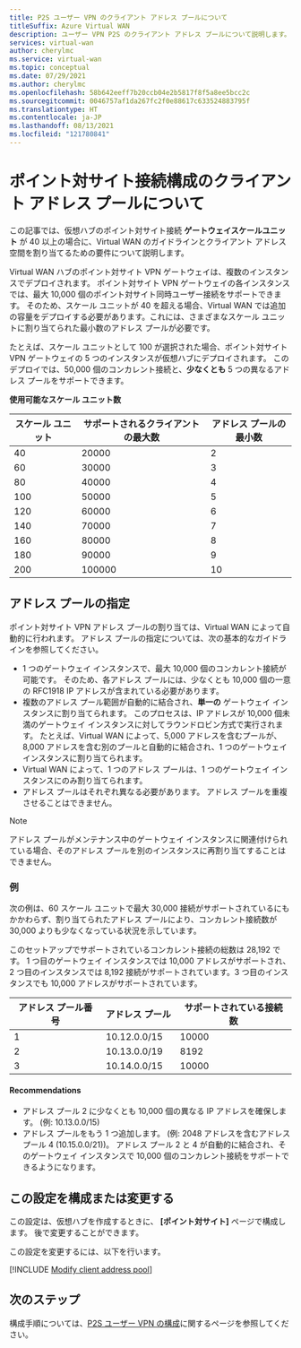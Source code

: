 ```yaml
---
title: P2S ユーザー VPN のクライアント アドレス プールについて
titleSuffix: Azure Virtual WAN
description: ユーザー VPN P2S のクライアント アドレス プールについて説明します。
services: virtual-wan
author: cherylmc
ms.service: virtual-wan
ms.topic: conceptual
ms.date: 07/29/2021
ms.author: cherylmc
ms.openlocfilehash: 58b642eeff7b20ccb04e2b5817f8f5a8ee5bcc2c
ms.sourcegitcommit: 0046757af1da267fc2f0e88617c633524883795f
ms.translationtype: HT
ms.contentlocale: ja-JP
ms.lasthandoff: 08/13/2021
ms.locfileid: "121780841"
---
```

# <a name="about-client-address-pools-for-point-to-site-configurations"></a>ポイント対サイト接続構成のクライアント アドレス プールについて

この記事では、仮想ハブのポイント対サイト接続 **ゲートウェイスケールユニット** が 40 以上の場合に、Virtual WAN のガイドラインとクライアント アドレス空間を割り当てるための要件について説明します。

Virtual WAN ハブのポイント対サイト VPN ゲートウェイは、複数のインスタンスでデプロイされます。 ポイント対サイト VPN ゲートウェイの各インスタンスでは、最大 10,000 個のポイント対サイト同時ユーザー接続をサポートできます。 そのため、スケール ユニットが 40 を超える場合、Virtual WAN では追加の容量をデプロイする必要があります。これには、さまざまなスケール ユニットに割り当てられた最小数のアドレス プールが必要です。

たとえば、スケール ユニットとして 100 が選択された場合、ポイント対サイト VPN ゲートウェイの 5 つのインスタンスが仮想ハブにデプロイされます。 このデプロイでは、50,000 個のコンカレント接続と、**少なくとも** 5 つの異なるアドレス プールをサポートできます。

**使用可能なスケール ユニット数**

| スケール ユニット | サポートされるクライアントの最大数 | アドレス プールの最小数 |
|--- |--- |--- |
| 40 | 20000 | 2 |
| 60 | 30000 | 3 |
| 80 | 40000 | 4 |
| 100 | 50000 | 5 |
| 120 | 60000 | 6 |
| 140 | 70000 | 7 |
| 160 | 80000 | 8 |
| 180 | 90000 | 9 |
| 200 | 100000 | 10 |

## <a name="specifying-address-pools"></a><a name="specify-address-pools"></a>アドレス プールの指定

ポイント対サイト VPN アドレス プールの割り当ては、Virtual WAN によって自動的に行われます。 アドレス プールの指定については、次の基本的なガイドラインを参照してください。

* 1 つのゲートウェイ インスタンスで、最大 10,000 個のコンカレント接続が可能です。 そのため、各アドレス プールには、少なくとも 10,000 個の一意の RFC1918 IP アドレスが含まれている必要があります。
* 複数のアドレス プール範囲が自動的に結合され、**単一の** ゲートウェイ インスタンスに割り当てられます。 このプロセスは、IP アドレスが 10,000 個未満のゲートウェイ インスタンスに対してラウンドロビン方式で実行されます。 たとえば、Virtual WAN によって、5,000 アドレスを含むプールが、8,000 アドレスを含む別のプールと自動的に結合され、1 つのゲートウェイ インスタンスに割り当てられます。
* Virtual WAN によって、1 つのアドレス プールは、1 つのゲートウェイ インスタンスにのみ割り当てられます。
* アドレス プールはそれぞれ異なる必要があります。 アドレス プールを重複させることはできません。

> [!NOTE] 
> アドレス プールがメンテナンス中のゲートウェイ インスタンスに関連付けられている場合、そのアドレス プールを別のインスタンスに再割り当てすることはできません。

### <a name="example"></a>例 

次の例は、60 スケール ユニットで最大 30,000 接続がサポートされているにもかかわらず、割り当てられたアドレス プールにより、コンカレント接続数が 30,000 よりも少なくなっている状況を示しています。

このセットアップでサポートされているコンカレント接続の総数は 28,192 です。 1 つ目のゲートウェイ インスタンスでは 10,000 アドレスがサポートされ、2 つ目のインスタンスでは 8,192 接続がサポートされています。3 つ目のインスタンスでも 10,000 アドレスがサポートされています。

| アドレス プール番号 | アドレス プール | サポートされている接続数 |
|--- |--- |--- |
| 1 | 10.12.0.0/15 | 10000 |
| 2 | 10.13.0.0/19 | 8192 |
| 3 | 10.14.0.0/15 | 10000|

#### <a name="recommendations"></a>Recommendations

* アドレス プール 2 に少なくとも 10,000 個の異なる IP アドレスを確保します。 (例: 10.13.0.0/15)
* アドレス プールをもう 1 つ追加します。 (例: 2048 アドレスを含むアドレス プール 4 (10.15.0.0/21))。 アドレス プール 2 と 4 が自動的に結合され、そのゲートウェイ インスタンスで 10,000 個のコンカレント接続をサポートできるようになります。

## <a name="configure-or-modify-this-setting"></a>この設定を構成または変更する

この設定は、仮想ハブを作成するときに、 **[ポイント対サイト]** ページで構成します。 後で変更することができます。

この設定を変更するには、以下を行います。

[!INCLUDE [Modify client address pool](../../includes/virtual-wan-client-address-pool-include.md)]

## <a name="next-steps"></a>次のステップ

構成手順については、[P2S ユーザー VPN の構成](virtual-wan-point-to-site-portal.md)に関するページを参照してください。
